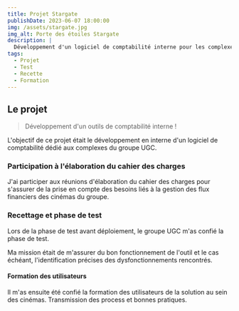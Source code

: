 ```yaml
---
title: Projet Stargate
publishDate: 2023-06-07 18:00:00
img: /assets/stargate.jpg
img_alt: Porte des étoiles Stargate
description: |
  Développement d'un logiciel de comptabilité interne pour les complexes du groupe UGC
tags:
  - Projet
  - Test
  - Recette
  - Formation
---
```


## Le projet

> Développement d'un outils de comptabilité interne !

L'objectif de ce projet était le développement en interne d'un logiciel de comptabilité dédié aux complexes du groupe UGC.

### Participation à l'élaboration du cahier des charges

J'ai participer aux réunions d'élaboration du cahier des charges pour s'assurer de la prise en compte des besoins liés à la gestion des flux financiers des cinémas du groupe.

### Recettage et phase de test

Lors de la phase de test avant déploiement, le groupe UGC m'as confié la phase de test.

Ma mission était de m'assurer du bon fonctionnement de l'outil et le cas échéant, l'identification précises des dysfonctionnements rencontrés.

#### Formation des utilisateurs

Il m'as ensuite été confié la formation des utilisateurs de la solution au sein des cinémas.
Transmission des process et bonnes pratiques.